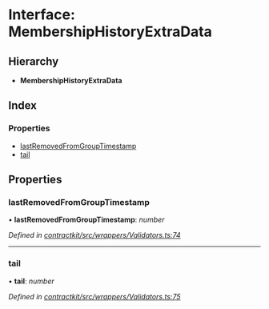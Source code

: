 # Interface: MembershipHistoryExtraData

## Hierarchy

* **MembershipHistoryExtraData**

## Index

### Properties

* [lastRemovedFromGroupTimestamp](_contractkit_src_wrappers_validators_.membershiphistoryextradata.md#lastremovedfromgrouptimestamp)
* [tail](_contractkit_src_wrappers_validators_.membershiphistoryextradata.md#tail)

## Properties

###  lastRemovedFromGroupTimestamp

• **lastRemovedFromGroupTimestamp**: *number*

*Defined in [contractkit/src/wrappers/Validators.ts:74](https://github.com/celo-org/celo-monorepo/blob/master/packages/contractkit/src/wrappers/Validators.ts#L74)*

___

###  tail

• **tail**: *number*

*Defined in [contractkit/src/wrappers/Validators.ts:75](https://github.com/celo-org/celo-monorepo/blob/master/packages/contractkit/src/wrappers/Validators.ts#L75)*
